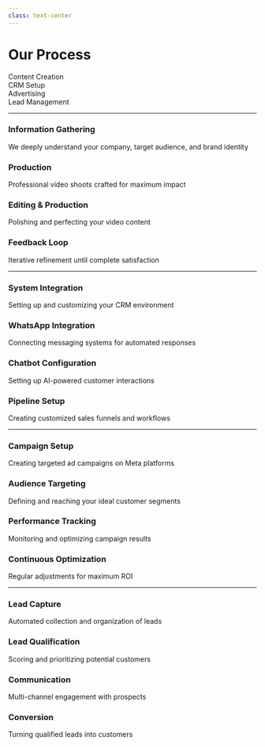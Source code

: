 ```yaml
---
class: text-center
---
```


# Our Process

<style>
.scale-step {
    @apply rounded-lg p-6 transform transition duration-500 hover:scale-105

}

</style>

<div class="grid mt-32 grid-cols-4 gap-4 text-center">
    <div v-click class="scale-step bg-blue-950/40">
        <lucide-video class="w-12 h-12 text-blue-500" />
        <p style="margin: 0" class="text-lg font-bold text-blue-500">Content Creation</p>
    </div>
    <div v-click class="scale-step bg-green-950/40">
        <lucide-layout-dashboard class="w-12 h-12 text-green-500" />
        <p style="margin: 0" class="text-lg font-bold text-green-500">CRM Setup</p>
    </div>
    <div v-click class="scale-step bg-yellow-950/40">
        <mdi-bullhorn class="w-12 h-12 text-yellow-500" />
        <p style="margin: 0" class="text-lg font-bold text-yellow-500">Advertising</p>
    </div>
    <div v-click class="scale-step bg-red-950/40">
        <mdi-account-convert class="w-12 h-12 text-red-500" />
        <p style="margin: 0" class="text-lg font-bold text-red-500">Lead Management</p>
    </div>
</div>

---

<ProcessNav activeProcess="content" />

<div class="grid grid-cols-2 gap-8">
  <div
    class="bg-blue-500/10 rounded-lg p-6 transform transition duration-500 hover:scale-105"
  >
    <div class="flex items-center gap-4 mb-4">
      <lucide-message-square class="w-6 h-6 text-blue-500" />
      <h3 class="text-xl font-bold">Information Gathering</h3>
    </div>
    <p class="text-zinc-300">We deeply understand your company, target audience, and brand identity</p>
  </div>

  <div
    v-click
    class="bg-blue-500/10 rounded-lg p-6 transform transition duration-500 hover:scale-105"
  >
    <div class="flex items-center gap-4 mb-4">
      <lucide-video class="w-6 h-6 text-blue-500" />
      <h3 class="text-xl font-bold">Production</h3>
    </div>
    <p class="text-zinc-300">Professional video shoots crafted for maximum impact</p>
  </div>

  <div
    v-click
    class="bg-blue-500/10 rounded-lg p-6 transform transition duration-500 hover:scale-105"
  >
    <div class="flex items-center gap-4 mb-4">
      <lucide-edit class="w-6 h-6 text-blue-500" />
      <h3 class="text-xl font-bold">Editing & Production</h3>
    </div>
    <p class="text-zinc-300">Polishing and perfecting your video content</p>
  </div>

  <div
    v-click
    class="bg-blue-500/10 rounded-lg p-6 transform transition duration-500 hover:scale-105"
  >
    <div class="flex items-center gap-4 mb-4">
      <lucide-check-circle class="w-6 h-6 text-blue-500" />
      <h3 class="text-xl font-bold">Feedback Loop</h3>
    </div>
    <p class="text-zinc-300">Iterative refinement until complete satisfaction</p>
  </div>
</div>

---

<ProcessNav activeProcess="crm" />

<div class="grid grid-cols-2 gap-8">
  <div
    class="bg-green-500/10 rounded-lg p-6 transform transition duration-500 hover:scale-105"
  >
    <div class="flex items-center gap-4 mb-4">
      <lucide-layout-dashboard class="w-6 h-6 text-green-500" />
      <h3 class="text-xl font-bold">System Integration</h3>
    </div>
    <p class="text-zinc-300">Setting up and customizing your CRM environment</p>
  </div>

  <div
    class="bg-green-500/10 rounded-lg p-6 transform transition duration-500 hover:scale-105"
    v-click
  >
    <div class="flex items-center gap-4 mb-4">
      <lucide-message-square class="w-6 h-6 text-green-500" />
      <h3 class="text-xl font-bold">WhatsApp Integration</h3>
    </div>
    <p class="text-zinc-300">Connecting messaging systems for automated responses</p>
  </div>

  <div
    v-click
    class="bg-green-500/10 rounded-lg p-6 transform transition duration-500 hover:scale-105"
  >
    <div class="flex items-center gap-4 mb-4">
      <lucide-bot class="w-6 h-6 text-green-500" />
      <h3 class="text-xl font-bold">Chatbot Configuration</h3>
    </div>
    <p class="text-zinc-300">Setting up AI-powered customer interactions</p>
  </div>

  <div
    v-click
    class="bg-green-500/10 rounded-lg p-6 transform transition duration-500 hover:scale-105"
  >
    <div class="flex items-center gap-4 mb-4">
      <lucide-git-branch class="w-6 h-6 text-green-500" />
      <h3 class="text-xl font-bold">Pipeline Setup</h3>
    </div>
    <p class="text-zinc-300">Creating customized sales funnels and workflows</p>
  </div>
</div>

---

<ProcessNav activeProcess="advertising" />

<div class="grid grid-cols-2 gap-8">
  <div
    class="bg-yellow-500/10 rounded-lg p-6 transform transition duration-500 hover:scale-105"
  >
    <div class="flex items-center gap-4 mb-4">
      <mdi-bullhorn class="w-6 h-6 text-yellow-500" />
      <h3 class="text-xl font-bold">Campaign Setup</h3>
    </div>
    <p class="text-zinc-300">Creating targeted ad campaigns on Meta platforms</p>
  </div>

  <div
    v-click
    class="bg-yellow-500/10 rounded-lg p-6 transform transition duration-500 hover:scale-105"
  >
    <div class="flex items-center gap-4 mb-4">
      <lucide-target class="w-6 h-6 text-yellow-500" />
      <h3 class="text-xl font-bold">Audience Targeting</h3>
    </div>
    <p class="text-zinc-300">Defining and reaching your ideal customer segments</p>
  </div>

  <div
    v-click
    class="bg-yellow-500/10 rounded-lg p-6 transform transition duration-500 hover:scale-105"
  >
    <div class="flex items-center gap-4 mb-4">
      <lucide-bar-chart class="w-6 h-6 text-yellow-500" />
      <h3 class="text-xl font-bold">Performance Tracking</h3>
    </div>
    <p class="text-zinc-300">Monitoring and optimizing campaign results</p>
  </div>

  <div
    v-click
    class="bg-yellow-500/10 rounded-lg p-6 transform transition duration-500 hover:scale-105"
  >
    <div class="flex items-center gap-4 mb-4">
      <lucide-refresh-cw class="w-6 h-6 text-yellow-500" />
      <h3 class="text-xl font-bold">Continuous Optimization</h3>
    </div>
    <p class="text-zinc-300">Regular adjustments for maximum ROI</p>
  </div>
</div>

---

<ProcessNav activeProcess="leads" />

<div class="grid grid-cols-2 gap-8">
  <div
    class="bg-red-500/10 rounded-lg p-6 transform transition duration-500 hover:scale-105"
  >
    <div class="flex items-center gap-4 mb-4">
      <mdi-account-convert class="w-6 h-6 text-red-500" />
      <h3 class="text-xl font-bold">Lead Capture</h3>
    </div>
    <p class="text-zinc-300">Automated collection and organization of leads</p>
  </div>

  <div
    v-click
    class="bg-red-500/10 rounded-lg p-6 transform transition duration-500 hover:scale-105"
  >
    <div class="flex items-center gap-4 mb-4">
      <lucide-filter class="w-6 h-6 text-red-500" />
      <h3 class="text-xl font-bold">Lead Qualification</h3>
    </div>
    <p class="text-zinc-300">Scoring and prioritizing potential customers</p>
  </div>

  <div
    v-click
    class="bg-red-500/10 rounded-lg p-6 transform transition duration-500 hover:scale-105"
  >
    <div class="flex items-center gap-4 mb-4">
      <lucide-mail class="w-6 h-6 text-red-500" />
      <h3 class="text-xl font-bold">Communication</h3>
    </div>
    <p class="text-zinc-300">Multi-channel engagement with prospects</p>
  </div>

  <div
    v-click
    class="bg-red-500/10 rounded-lg p-6 transform transition duration-500 hover:scale-105"
  >
    <div class="flex items-center gap-4 mb-4">
      <lucide-check-circle-2 class="w-6 h-6 text-red-500" />
      <h3 class="text-xl font-bold">Conversion</h3>
    </div>
    <p class="text-zinc-300">Turning qualified leads into customers</p>
  </div>
</div>
